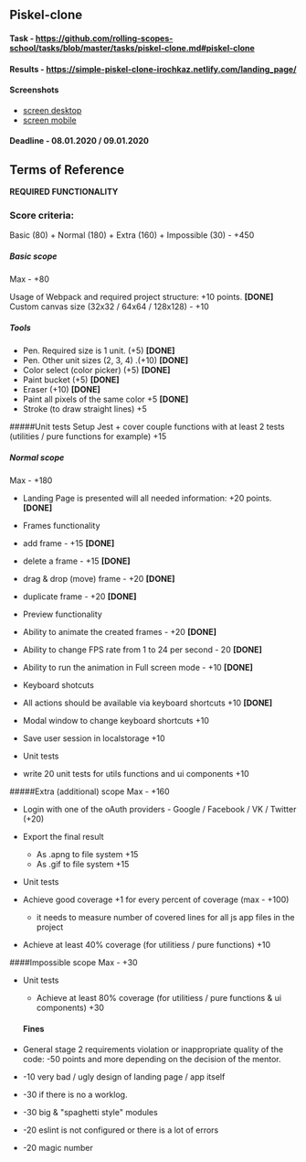 ## Piskel-clone

#### Task - https://github.com/rolling-scopes-school/tasks/blob/master/tasks/piskel-clone.md#piskel-clone
#### Results - https://simple-piskel-clone-irochkaz.netlify.com/landing_page/

#### Screenshots

- [screen desktop](http://prntscr.com/qlh3ba)
- [screen mobile](http://prntscr.com/qlh3pa)

#### Deadline - 08.01.2020 / 09.01.2020

## Terms of Reference

**REQUIRED FUNCTIONALITY**

### Score criteria:
Basic (80) + Normal (180) + Extra (160) + Impossible (30) - +450

##### Basic scope
Max - +80

 Usage of Webpack and required project structure: +10 points. **[DONE]**
 Custom canvas size (32x32 / 64x64 / 128x128) - +10

##### Tools

 - Pen. Required size is 1 unit. (+5) **[DONE]**
-  Pen. Other unit sizes (2, 3, 4) .(+10) **[DONE]**
-  Color select (color picker) (+5) **[DONE]**
-  Paint bucket (+5) **[DONE]**
-  Eraser (+10) **[DONE]**
-  Paint all pixels of the same color +5  **[DONE]**
-  Stroke (to draw straight lines) +5

#####Unit tests
Setup Jest + cover couple functions with at least 2 tests (utilities / pure functions for example) +15

##### Normal scope
Max - +180

 - Landing Page is presented will all needed information: +20 points. **[DONE]**
 - Frames functionality
- add frame - +15 **[DONE]**
- delete a frame - +15 **[DONE]**
- drag & drop (move) frame - +20 **[DONE]**
- duplicate frame - +20 **[DONE]**

-  Preview functionality
 - Ability to animate the created frames - +20 **[DONE]**
 - Ability to change FPS rate from 1 to 24 per second - 20 **[DONE]**
 - Ability to run the animation in Full screen mode - +10 **[DONE]**

- Keyboard shotcuts
 -   All actions should be available via keyboard shortcuts +10 **[DONE]**
 -   Modal window to change keyboard shortcuts +10
 -   Save user session in localstorage +10
 
- Unit tests
 - write 20 unit tests for utils functions and ui components +10


#####Extra (additional) scope
Max - +160

-  Login with one of the oAuth providers - Google / Facebook / VK / Twitter (+20)
- Export the final result
   - As .apng to file system +15
   -  As .gif to file system +15

- Unit tests
 -  Achieve good coverage +1 for every percent of coverage (max - +100)
      -  it needs to measure number of covered lines for all js app files in the project
 -  Achieve at least 40% coverage (for utilitiess / pure functions) +10
 
 ####Impossible scope
Max - +30

- Unit tests
   - Achieve at least 80% coverage (for utilitiess / pure functions & ui components) +30

  #### Fines
-  General stage 2 requirements violation or inappropriate quality of the code: -50 points and more depending on the decision of the mentor.
-  -10 very bad / ugly design of landing page / app itself
-  -30 if there is no a worklog.
-  -30 big & "spaghetti style" modules
-  -20 eslint is not configured or there is a lot of errors
-  -20 magic number

